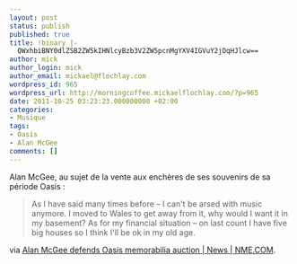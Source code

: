 ```yaml
---
layout: post
status: publish
published: true
title: !binary |-
  QWxhbiBNY0dlZSB2ZW5kIHNlcyBzb3V2ZW5pcnMgYXV4IGVuY2jDqHJlcw==
author: mick
author_login: mick
author_email: mickael@flochlay.com
wordpress_id: 965
wordpress_url: http://morningcoffee.mickaelflochlay.com/?p=965
date: 2011-10-25 03:23:23.000000000 +02:00
categories:
- Musique
tags:
- Oasis
- Alan McGee
comments: []
---
```

Alan McGee, au sujet de la vente aux enchères de ses souvenirs de sa période Oasis :
<blockquote>As I have said many times before – I can't be arsed with music anymore. I moved to Wales to get away from it, why would I want it in my basement? As for my financial situation – on last count I have five big houses so I think I'll be ok in my old age.</blockquote>
via <a href="http://www.nme.com/news/various-artists/59990">Alan McGee defends Oasis memorabilia auction | News | NME.COM</a>.

